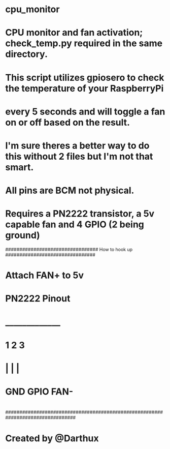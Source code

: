 # cpu_monitor
# CPU monitor and fan activation; check_temp.py required in the same directory.
# This script utilizes gpiosero to check the temperature of your RaspberryPi
# every 5 seconds and will toggle a fan on or off based on the result.
# I'm sure theres a better way to do this without 2 files but I'm not that smart.
# All pins are BCM not physical.
# Requires a PN2222 transistor, a 5v capable fan and 4 GPIO (2 being ground)

################################# How to hook up ################################
#                               Attach FAN+ to 5v                               #
#                                                                               #
#                                 PN2222 Pinout                                 #
#                                 _____________                                 #
#                                 1     2     3                                 #
#                                 |     |     |                                 #
#                                GND  GPIO   FAN-                               #
#                                                                               #
#################################################################################

# Created by @Darthux
